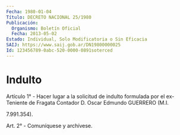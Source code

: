 ```yaml
---
Fecha: 1980-01-04
Título: DECRETO NACIONAL 25/1980
Publicación:
  Organismo: Boletín Oficial
  Fecha: 2013-05-02
Estado: Individual, Solo Modificatoria o Sin Eficacia
SAIJ: https://www.saij.gob.ar/DN19800000025
Id: 123456789-0abc-520-0000-0891soterced
---
```

# Indulto

<a id="1"></a>
Artículo 1° - Hacer lugar a la solicitud de indulto formulada por el ex-Teniente de Fragata Contador D. Oscar Edmundo GUERRERO (M.I.

7.991.354).

<a id="2"></a>
Art. 2° - Comuníquese y archívese.